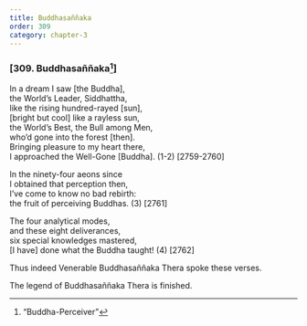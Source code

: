 ```yaml
---
title: Buddhasaññaka
order: 309
category: chapter-3
---
```


### \[309. Buddhasaññaka[^1]\]

In a dream I saw \[the Buddha\],  
the World’s Leader, Siddhattha,  
like the rising hundred-rayed \[sun\],  
\[bright but cool\] like a rayless sun,  
the World’s Best, the Bull among Men,  
who’d gone into the forest \[then\].  
Bringing pleasure to my heart there,  
I approached the Well-Gone \[Buddha\]. (1-2) \[2759-2760\]

In the ninety-four aeons since  
I obtained that perception then,  
I’ve come to know no bad rebirth:  
the fruit of perceiving Buddhas. (3) \[2761\]

The four analytical modes,  
and these eight deliverances,  
six special knowledges mastered,  
\[I have\] done what the Buddha taught! (4) \[2762\]

Thus indeed Venerable Buddhasaññaka Thera spoke these verses.

The legend of Buddhasaññaka Thera is finished.

[^1]: “Buddha-Perceiver”
